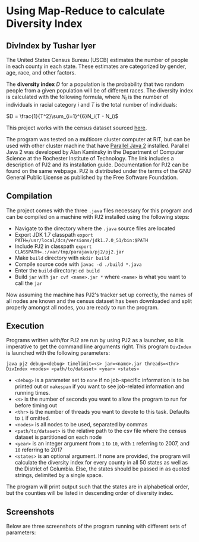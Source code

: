 # Using Map-Reduce to calculate Diversity Index
## DivIndex by Tushar Iyer

The United States Census Bureau (USCB) estimates the number of people in each county in each state. These estimates are categorized by gender, age, race, and other factors.

The **diversity index**  _D_ for a population is the probability that two random people from a given population will be of different races. The diversity index is calculated with the following formula, where _N_<sub>I</sub> is the number of individuals in racial category _i_ and _T_ is the total number of individuals:

$D = \frac{1}{T^2}\sum_{i=1}^{6}N_i(T - N_i)$

This project works with the census dataset sourced [here](https://www.census.gov/data/tables/2017/demo/popest/counties-detail.html).

The program was tested on a multicore cluster computer at RIT, but can be used with other cluster machine that have [Parallel Java 2](https://www.cs.rit.edu/~ark/pj2.shtml) installed. Parallel Java 2 was developed by Alan Kaminsky in the Department of Computer Science at the Rochester Institute of Technology. The link includes a description of PJ2 and its installation guide. Documentation for PJ2 can be found on the same webpage. PJ2 is distributed under the terms of the GNU General Public License as published by the Free Software Foundation.


## Compilation

The project comes with the three `.java` files necessary for this program and can be compiled on a machine with PJ2 installed using the following steps:

 - Navigate to the directory where the `.java` source files are located
 - Export  JDK 1.7 classpath  `export PATH=/usr/local/dcs/versions/jdk1.7.0_51/bin:$PATH`
 - Include PJ2 in classpath `export CLASSPATH=.:/var/tmp/parajava/pj2/pj2.jar`
 - Make `build` directory with `mkdir build`
 - Compile source code with `javac -d ./build *.java`
 - Enter the `build` directory: `cd build`
 - Build `jar` with `jar cvf <name>.jar *` where `<name>` is what you want to call the `jar`

Now assuming the machine has PJ2's tracker set up correctly, the names of all nodes are known and the census dataset has been downloaded and split properly amongst all nodes, you are ready to run the program.

## Execution

Programs written with/for PJ2 are run by using PJ2 as a launcher, so it is imperative to get the command line arguments right. This program `DivIndex` is launched with the following parameters:

`java pj2 debug=<debug> timelimit=<s> jar=<name>.jar threads=<thr> DivIndex <nodes> <path/to/dataset> <year> <states>`
 - `<debug>` is a parameter set to `none` if no job-specific information is to be printed out or `makespan` if you want to see job-related information and running times.
 - `<s>` is the number of seconds you want to allow the program to run for before timing out
 - `<thr>` is the number of threads you want to devote to this task. Defaults to `1` if omitted.
 - `<nodes>` is all nodes to be used, separated by commas
 - `<path/to/dataset>` is the relative path to the csv file where the census dataset is partitioned on each node
 - `<year>` is an integer argument from `1` to `10`, with `1` referring to 2007, and 	`10` referring to 2017
 - `<states>` is an optional argument. If none are provided, the program will calculate the diversity index for every county in all 50 states as well as the District of Columbia. Else, the states should be passed in as quoted strings, delimited by a single space.

The program will print output such that the states are in alphabetical order, but the counties will be listed in descending order of diversity index.

## Screenshots

Below are three screenshots of the program running with different sets of parameters:
